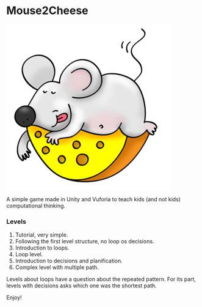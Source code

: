 # Mouse2Cheese

![Mouse 2 Cheese logo](https://github.com/CarlosFco/Mouse2Cheese/blob/master/Assets/xxxdpi.png)

A simple game made in Unity and Vuforia to teach kids (and not kids) computational thinking.

### Levels
1. Tutorial, very simple.
2. Following the first level structure, no loop os decisions.
3. Introduction to loops.
4. Loop level.
5. Introduction to decisions and planification.
6. Complex level with multiple path.

Levels about loops have a question about the repeated pattern. For its part, levels with decisions asks which one was the shortest path.

Enjoy!
